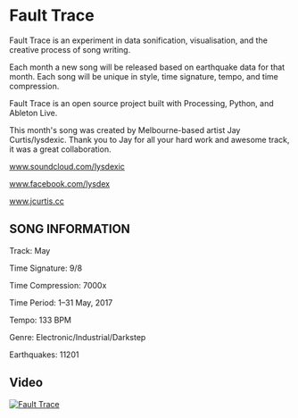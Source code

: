 # Fault Trace

Fault Trace is an experiment in data sonification, visualisation, and the creative process of song writing.

Each month a new song will be released based on earthquake data for that month. Each song will be unique in style, time signature, tempo, and time compression.

Fault Trace is an open source project built with Processing, Python, and Ableton Live.

This month's song was created by Melbourne-based artist Jay Curtis/lysdexic. Thank you to Jay for all your hard work and awesome track, it was a great collaboration.

www.soundcloud.com/lysdexic

www.facebook.com/lysdex

www.jcurtis.cc

## SONG INFORMATION

Track: May

Time Signature: 9/8

Time Compression: 7000x

Time Period: 1–31 May, 2017

Tempo: 133 BPM

Genre: Electronic/Industrial/Darkstep

Earthquakes: 11201

## Video

[![Fault Trace](https://img.youtube.com/vi/hqw9DHMpGJM/maxresdefault.jpg)](https://www.youtube.com/watch?v=hqw9DHMpGJM)
